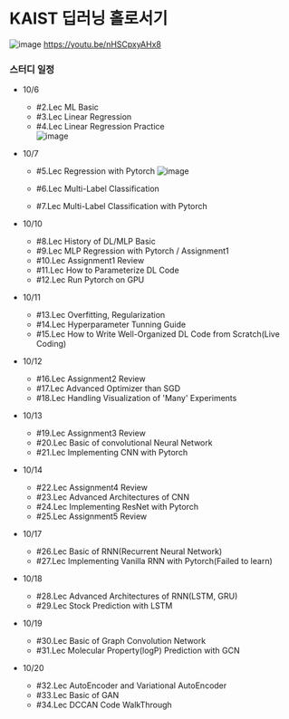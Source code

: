 # KAIST 딥러닝 홀로서기
![image](https://user-images.githubusercontent.com/65642065/194006085-6fb99a62-2166-4b84-a13d-3f3311235588.png)
https://youtu.be/nHSCpxyAHx8

### 스터디 일정
* 10/6 
  * #2.Lec ML Basic
  * #3.Lec Linear Regression
  * #4.Lec Linear Regression Practice  
  ![image](https://user-images.githubusercontent.com/65642065/194447739-c0d91d4e-6b60-4c68-8a10-6cd915adaed3.png)

* 10/7 
  * #5.Lec Regression with Pytorch
  ![image](https://user-images.githubusercontent.com/65642065/194455980-186f5ff2-76f0-436a-9594-8c8e28a0cccb.png)

  * #6.Lec Multi-Label Classification
  * #7.Lec Multi-Label Classification with Pytorch
* 10/10 
  * #8.Lec History of DL/MLP Basic
  * #9.Lec MLP Regression with Pytorch / Assignment1
  * #10.Lec Assignment1 Review
  * #11.Lec How to Parameterize DL Code
  * #12.Lec Run Pytorch on GPU
* 10/11
  * #13.Lec Overfitting, Regularization
  * #14.Lec Hyperparameter Tunning Guide
  * #15.Lec How to Write Well-Organized DL Code from Scratch(Live Coding)
* 10/12 
  * #16.Lec Assignment2 Review
  * #17.Lec Advanced Optimizer than SGD
  * #18.Lec Handling Visualization of 'Many' Experiments
* 10/13
  * #19.Lec Assignment3 Review
  * #20.Lec Basic of convolutional Neural Network
  * #21.Lec Implementing CNN with Pytorch
* 10/14 
  * #22.Lec Assignment4 Review
  * #23.Lec Advanced Architectures of CNN
  * #24.Lec Implementing ResNet with Pytorch
  * #25.Lec Assignment5 Review
* 10/17 
  * #26.Lec Basic of RNN(Recurrent Neural Network)
  * #27.Lec Implementing Vanilla RNN with Pytorch(Failed to learn)
* 10/18
  * #28.Lec Advanced Architectures of RNN(LSTM, GRU)
  * #29.Lec Stock Prediction with LSTM
* 10/19 
  * #30.Lec Basic of Graph Convolution Network 
  * #31.Lec Molecular Property(logP) Prediction with GCN
* 10/20
  * #32.Lec AutoEncoder and Variational AutoEncoder
  * #33.Lec Basic of GAN
  * #34.Lec DCCAN Code WalkThrough
